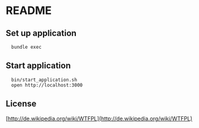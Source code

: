# README

## Set up application

```
  bundle exec
```

## Start application

```
  bin/start_application.sh
  open http://localhost:3000
```

## License

  [http://de.wikipedia.org/wiki/WTFPL](http://de.wikipedia.org/wiki/WTFPL)
